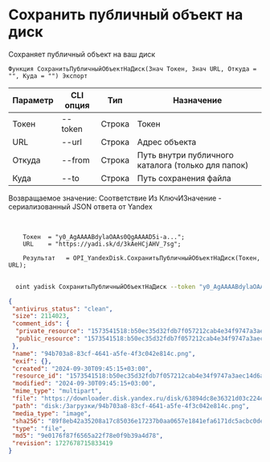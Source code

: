 ﻿---
sidebar_position: 6
---

# Сохранить публичный объект на диск
 Сохраняет публичный объект на ваш диск



`Функция СохранитьПубличныйОбъектНаДиск(Знач Токен, Знач URL, Откуда = "", Куда = "") Экспорт`

  | Параметр | CLI опция | Тип | Назначение |
  |-|-|-|-|
  | Токен | --token | Строка | Токен |
  | URL | --url | Строка | Адрес объекта |
  | Откуда | --from | Строка | Путь внутри публичного каталога (только для папок) |
  | Куда | --to | Строка | Путь сохранения файла |

  
  Возвращаемое значение:   Соответствие Из КлючИЗначение - сериализованный JSON ответа от Yandex

<br/>




```bsl title="Пример кода"
    Токен  = "y0_AgAAAABdylaOAAs0QgAAAAD5i-a...";
    URL    = "https://yadi.sk/d/3kAeHCjAHV_7sg";

    Результат   = OPI_YandexDisk.СохранитьПубличныйОбъектНаДиск(Токен, URL);
```



```sh title="Пример команды CLI"
    
  oint yadisk СохранитьПубличныйОбъектНаДиск --token "y0_AgAAAABdylaOAA..." --url "https://disk.yandex.by/i/txwzakUVtxgjoQ" --from %from% --to %to%

```

```json title="Результат"
{
 "antivirus_status": "clean",
 "size": 2114023,
 "comment_ids": {
  "private_resource": "1573541518:b50ec35d32fdb7f057212cab4e34f9747a3aec14d6a4538a138c98d355c9c28d",
  "public_resource": "1573541518:b50ec35d32fdb7f057212cab4e34f9747a3aec14d6a4538a138c98d355c9c28d"
 },
 "name": "94b703a8-83cf-4641-a5fe-4f3c042e814c.png",
 "exif": {},
 "created": "2024-09-30T09:45:15+03:00",
 "resource_id": "1573541518:b50ec35d32fdb7f057212cab4e34f9747a3aec14d6a4538a138c98d355c9c28d",
 "modified": "2024-09-30T09:45:15+03:00",
 "mime_type": "multipart",
 "file": "https://downloader.disk.yandex.ru/disk/63894dc8e36321d03c224edc092b7b4b0de6fb039b95a9886747e5a4a6e925ba/66fa813c/gwThwhLBKYvLhQCNnqAHirWoU-SMxin8a4qdJD8xoaMIwA6bDN1fQuhR6jiVweW4rEAMi8JTgtkkvNgO2h04pg%3D%3D?uid=1573541518&filename=94b703a8-83cf-4641-a5fe-4f3c042e814c.png&disposition=attachment&hash=&limit=0&content_type=multipart&owner_uid=1573541518&fsize=2114023&hid=03d7263840468e281bd0b238a26e7d0d&media_type=image&tknv=v2&etag=9e0176f87f6565a22f78e0f9b39a4d78",
 "path": "disk:/Загрузки/94b703a8-83cf-4641-a5fe-4f3c042e814c.png",
 "media_type": "image",
 "sha256": "89f8eb42a35208a17c85036e17237b0aa0657e1841efa6171dc5acbc0dea9e18",
 "type": "file",
 "md5": "9e0176f87f6565a22f78e0f9b39a4d78",
 "revision": 1727678715833419
}
```
